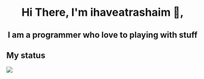 <h1 align="center">Hi There, I'm ihaveatrashaim 👋,</h1>
<h2 align="center">I am a programmer who love to playing with stuff</h2>
<h2>My status</h2>
<img src="https://discord.c99.nl/widget/theme-1/835101838583267328.png">

